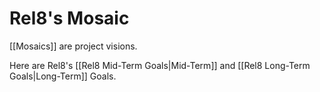 # Rel8's Mosaic
[[Mosaics]] are project visions. 

Here are Rel8's [[Rel8 Mid-Term Goals|Mid-Term]] and [[Rel8 Long-Term Goals|Long-Term]] Goals. 

